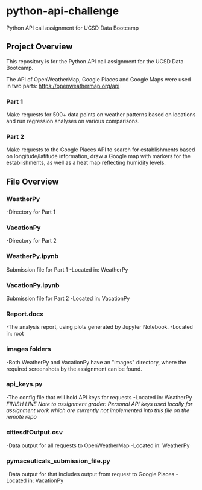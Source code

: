 # python-api-challenge
Python API call assignment for UCSD Data Bootcamp

## Project Overview
This repository is for the Python API call assignment for the UCSD Data Bootcamp.

The API of OpenWeatherMap, Google Places and Google Maps were used in two parts:
https://openweathermap.org/api

### Part 1
Make requests for 500+ data points on weather patterns based on locations and run regression analyses on various comparisons.

### Part 2
Make requests to the Google Places API to search for establishments based on longitude/latitude information, draw a Google map with markers for the establishments,
as well as a heat map reflecting humidity levels.

## File Overview

### WeatherPy
-Directory for Part 1

### VacationPy
-Directory for Part 2

### WeatherPy.ipynb
Submission file for Part 1
-Located in: WeatherPy

### VacationPy.ipynb
Submission file for Part 2
-Located in: VacationPy

### Report.docx
-The analysis report, using plots generated by Jupyter Notebook.
-Located in: root

### images folders
-Both WeatherPy and VacationPy have an "images" directory, where the required screenshots by the assignment can be found.

### api_keys.py
-The config file that will hold API keys for requests
-Located in: WeatherPy
*FINISH LINE Note to assignment grader: Personal API keys used locally for assignment work which are currently not implemented into this file on the remote repo*

### citiesdfOutput.csv
-Data output for all requests to OpenWeatherMap
-Located in: WeatherPy

### pymaceuticals_submission_file.py
-Data output for that includes output from request to Google Places
-Located in: VacationPy
